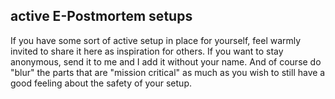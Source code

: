 ## active E-Postmortem setups
If you have some sort of active setup in place for yourself, feel warmly invited to share it here as inspiration for others. If you want to stay anonymous, send it to me and I add it without your name. And of course do "blur" the parts that are "mission critical" as much as you wish to still have a good feeling about the safety of your setup.
